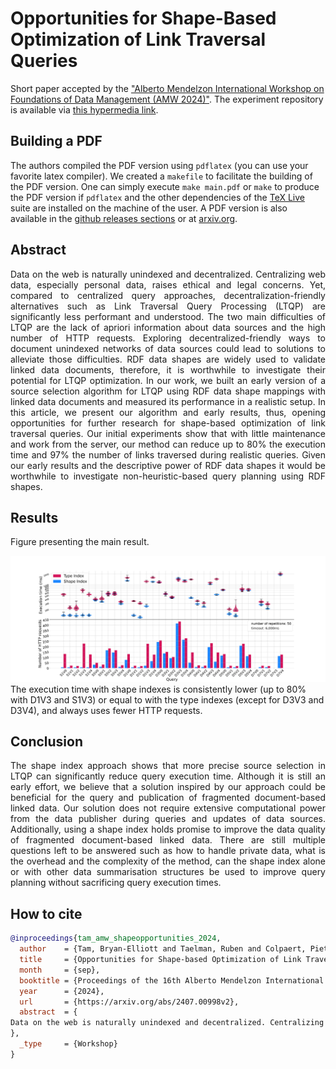 # Opportunities for Shape-Based Optimization of Link Traversal Queries

Short paper accepted by the ["Alberto Mendelzon International Workshop on Foundations of Data Management (AMW 2024)"](https://amw2024.github.io/). 
The experiment repository is available via [this hypermedia link](https://github.com/constraintAutomaton/amw_shape_index_results/tree/main).

## Building a PDF
The authors compiled the PDF version using `pdflatex` (you can use your favorite latex compiler).
We created a `makefile` to facilitate the building of the PDF version.
One can simply execute `make main.pdf` or `make` to produce the PDF version if `pdflatex` and the other dependencies of the [TeX Live](https://tug.org/texlive/) suite are installed on the machine of the user.
A PDF version is also available in the [github releases sections](https://github.com/constraintAutomaton/AWM-shape-index-short-paper/releases) or at [arxiv.org](https://arxiv.org/abs/2407.00998).

## Abstract
<p style="text-align: justify"> 
    Data on the web is naturally unindexed and decentralized.
    Centralizing web data, especially personal data, raises ethical and legal concerns.
    Yet, compared to centralized query approaches,
    decentralization-friendly alternatives such as Link Traversal Query Processing (LTQP)
    are significantly less performant and understood.
    The two main difficulties of LTQP are the lack of apriori information about data sources and the high number of HTTP requests.
    Exploring decentralized-friendly ways to document unindexed networks of data sources could lead to solutions to alleviate those difficulties.
    RDF data shapes are widely used to validate linked data documents, therefore, it is worthwhile to investigate their potential for LTQP optimization.
    In our work, we built an early version of a source selection algorithm for LTQP using RDF data shape mappings with linked data documents and measured its performance in a realistic setup.
    In this article, we present our algorithm and early results, thus, opening opportunities for further research for shape-based optimization of link traversal queries.
    Our initial experiments show that with little maintenance and work from the server, our method can reduce up to 80% the execution time and 97% the number of links traversed during realistic queries.
    Given our early results and the descriptive power of RDF data shapes it would be worthwhile to investigate non-heuristic-based query planning
    using RDF shapes. 
</p>

## Results
Figure presenting the main result.

![figure displaying the main results](figure/combined.svg)
  The execution time with shape indexes is consistently lower (up to 80\% with D1V3 and S1V3) or equal to with the type indexes (except for D3V3 and D3V4), and always uses fewer HTTP requests.



## Conclusion 

<p style="text-align: justify"> 
The shape index approach shows that more precise source selection in LTQP can significantly reduce query execution time.
Although it is still an early effort, we believe that a solution inspired by our approach could be beneficial for the query and publication of fragmented document-based linked data.
Our solution does not require extensive computational power from the data publisher during queries and updates of data sources.
Additionally, using a shape index holds promise to improve the data quality of fragmented document-based linked data.
There are still multiple questions left to be answered such as how to handle private data, what is the overhead and the complexity of the method,
can the shape index alone or with other data summarisation structures be used to improve query planning without sacrificing query execution times.
</p>

## How to cite

```bib
@inproceedings{tam_amw_shapeopportunities_2024,
  author    = {Tam, Bryan-Elliott and Taelman, Ruben and Colpaert, Pieter and Verborgh, Ruben},
  title     = {Opportunities for Shape-based Optimization of Link Traversal Queries},
  month     = {sep},
  booktitle = {Proceedings of the 16th Alberto Mendelzon International Workshop on Foundations of Data Management},
  year      = {2024},
  url       = {https://arxiv.org/abs/2407.00998v2},
  abstract  = {
Data on the web is naturally unindexed and decentralized. Centralizing web data, especially personal data, raises ethical and legal concerns. Yet, compared to centralized query approaches, decentralization-friendly alternatives such as Link Traversal Query Processing (LTQP) are significantly less performant and understood. The two main difficulties of LTQP are the lack of apriori information about data sources and the high number of HTTP requests. Exploring decentralized-friendly ways to document unindexed networks of data sources could lead to solutions to alleviate those difficulties. RDF data shapes are widely used to validate linked data documents, therefore, it is worthwhile to investigate their potential for LTQP optimization. In our work, we built an early version of a source selection algorithm for LTQP using RDF data shape mappings with linked data documents and measured its performance in a realistic setup. In this article, we present our algorithm and early results, thus, opening opportunities for further research for shape-based optimization of link traversal queries. Our initial experiments show that with little maintenance and work from the server, our method can reduce up to 80% the execution time and 97% the number of links traversed during realistic queries. Given our early results and the descriptive power of RDF data shapes it would be worthwhile to investigate non-heuristic-based query planning using RDF shapes. 
},
  _type     = {Workshop}
}
```
